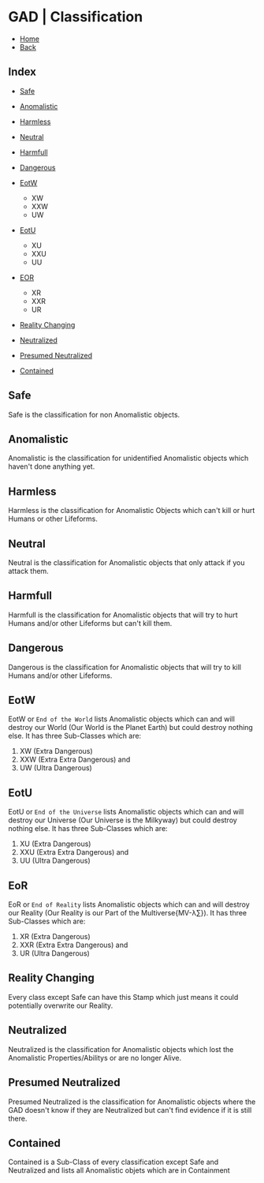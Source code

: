 # GAD | Classification

- [Home](../../home.md)
- [Back](../gad.md)

## Index

- [Safe](#safe)
- [Anomalistic](#anomalistic)
- [Harmless](#harmless)
- [Neutral](#neutral)
- [Harmfull](#harmfull)
- [Dangerous](#dangerous)
- [EotW](#eotw)
  - XW
  - XXW
  - UW
- [EotU](#eotu)
  - XU
  - XXU
  - UU
- [EOR](#eor)
  - XR
  - XXR
  - UR

- [Reality Changing](#reality-changing)

- [Neutralized](#neutralized)
- [Presumed Neutralized](#presumed-neutralized)
- [Contained](#contained)

## Safe

Safe is the classification for non Anomalistic objects.

## Anomalistic

Anomalistic is the classification for unidentified Anomalistic objects which haven't done anything yet.

## Harmless

Harmless is the classification for Anomalistic Objects which can't kill or hurt Humans or other Lifeforms.

## Neutral

Neutral is the classification for Anomalistic objects that only attack if you attack them.

## Harmfull

Harmfull is the classification for Anomalistic objects that will try to hurt Humans and/or other Lifeforms but can't kill them.

## Dangerous

Dangerous is the classification for Anomalistic objects that will try to kill Humans and/or other Lifeforms.

## EotW

EotW or `End of the World` lists Anomalistic objects which can and will destroy our World (Our World is the Planet Earth) but could destroy nothing else. It has three Sub-Classes which are:

1. XW (Extra Dangerous)
2. XXW (Extra Extra Dangerous)
and
3. UW (Ultra Dangerous)

## EotU

EotU or `End of the Universe` lists Anomalistic objects which can and will destroy our Universe (Our Universe is the Milkyway) but could destroy nothing else. It has three Sub-Classes which are:

1. XU (Extra Dangerous)
2. XXU (Extra Extra Dangerous)
and
3. UU (Ultra Dangerous)

## EoR

EoR or `End of Reality` lists Anomalistic objects which can and will destroy our Reality (Our Reality is our Part of the Multiverse{MV-λ∑}). It has three Sub-Classes which are:

1. XR (Extra Dangerous)
2. XXR (Extra Extra Dangerous)
and
3. UR (Ultra Dangerous)

## Reality Changing

Every class except Safe can have this Stamp which just means it could potentially overwrite our Reality.

## Neutralized

Neutralized is the classification for Anomalistic objects which lost the Anomalistic Properties/Abilitys or are no longer Alive.

## Presumed Neutralized

Presumed Neutralized is the classification for Anomalistic objects where the GAD doesn't know if they are Neutralized but can't find evidence if it is still there.

## Contained

Contained is a Sub-Class of every classification except Safe and Neutralized and lists all Anomalistic objets which are in Containment
